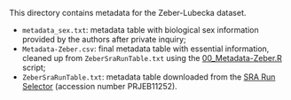 This directory contains metadata for the Zeber-Lubecka dataset.
- `metadata_sex.txt`: metadata table with biological sex information provided by the authors after private inquiry;
- `Metadata-Zeber.csv`: final metadata table with essential information, cleaned up from `ZeberSraRunTable.txt` using the [00_Metadata-Zeber.R](../00_Metadata-Zeber.R) script;
- `ZeberSraRunTable.txt`: metadata table downloaded from the [SRA Run Selector](https://www.ncbi.nlm.nih.gov/Traces/study/?acc=PRJEB11252&o=acc_s%3Aa) (accession number PRJEB11252).